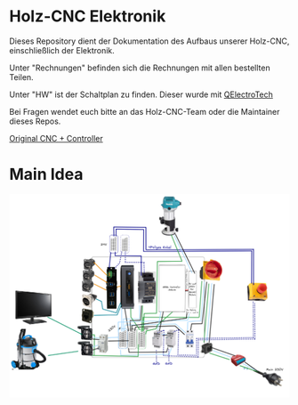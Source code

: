 # Holz-CNC Elektronik

Dieses Repository dient der Dokumentation des Aufbaus unserer Holz-CNC, einschließlich der Elektronik.

Unter "Rechnungen" befinden sich die Rechnungen mit allen bestellten Teilen.

Unter "HW" ist der Schaltplan zu finden. Dieser wurde mit [QElectroTech](https://qelectrotech.org/)

Bei Fragen wendet euch bitte an das Holz-CNC-Team oder die Maintainer dieses Repos.

[Original CNC + Controller](https://makerstore.krilano.com/product/full-parts-bundle-to-build-an-x-carve-style-cnc/)

Main Idea
========= 

![Main Idea](/WoodCNCSchaltschrank_Main.png)
